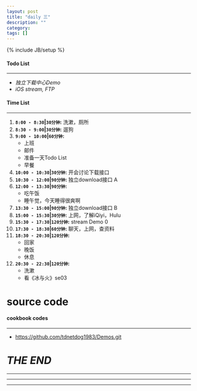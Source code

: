 ```yaml
---
layout: post
title: "daily 三"
description: ""
category: 
tags: []
---
```

{% include JB/setup %}
#### Todo List
***
* *独立下载中心Demo*
* *iOS stream, FTP*

#### Time List
***
1. **`8:00 - 8:30`|`30分钟`:** 洗漱，厕所
2. **`8:30 - 9:00`|`30分钟`:** 遛狗
3. **`9:00 - 10:00`|`60分钟`:**
	* 上班
	* 邮件
	* 准备一天Todo List
	* 早餐
5. **`10:00 - 10:30`|`30分钟`:** 开会讨论下载接口
6. **`10:30 - 12:00`|`90分钟`:** 独立download接口 A
7. **`12:00 - 13:30`|`90分钟`:** 
	* 吃午饭
	* 睡午觉，今天睡得很爽啊
8. **`13:30 - 15:00`|`90分钟`:** 独立download接口 B
9. **`15:00 - 15:30`|`30分钟`:** 上网，了解iQiyi，Hulu
10. **`15:30 - 17:30`|`120分钟`:** stream Demo 0
11. **`17:30 - 18:30`|`60分钟`:** 聊天，上网，查资料
12. **`18:30 - 20:30`|`120分钟`:**
	* 回家
	* 晚饭
	* 休息
13. **`20:30 - 22:30`|`120分钟`:**
	* 洗漱
	* 看《冰与火》se03

# source code
#### cookbook codes
***
* https://github.com/tdnetdog1983/Demos.git

# *THE END*
***
***
***